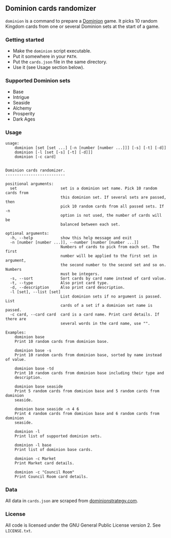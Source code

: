 Dominion cards randomizer
-------------------------

`dominion` is a command to prepare a [Dominion](http://riograndegames.com//search.html?s=Dominion) game.
It picks 10 random Kingdom cards from one or several Dominion sets at the start of a game.

### Getting started

- Make the `dominion` script executable.
- Put it somewhere in your `PATH`.
- Put the `cards.json` file in the same directory.
- Use it (see Usage section below).

### Supported Dominion sets

- Base
- Intrigue
- Seaside
- Alchemy
- Prosperity
- Dark Ages

### Usage

```
usage: 
    dominion [set [set ...] [-n [number [number ...]]] [-s] [-t] [-d]]
    dominion [-l [set [-s] [-t] [-d]]]
    dominion [-c card]
    

Dominion cards randomizer.
--------------------------

positional arguments:
  set                   set is a dominion set name. Pick 10 random cards from
                        this dominion set. If several sets are passed, then
                        pick 10 random cards from all passed sets. If -n
                        option is not used, the number of cards will be
                        balanced between each set.

optional arguments:
  -h, --help            show this help message and exit
  -n [number [number ...]], --number [number [number ...]]
                        Numbers of cards to pick from each set. The first
                        number will be applied to the first set in argument,
                        the second number to the second set and so on. Numbers
                        must be integers.
  -s, --sort            Sort cards by card name instead of card value.
  -t, --type            Also print card type.
  -d, --description     Also print card description.
  -l [set], --list [set]
                        List dominion sets if no argument is passed. List
                        cards of a set if a dominion set name is passed.
  -c card, --card card  card is a card name. Print card details. If there are
                        several words in the card name, use "".

Examples:
    dominion base
    Print 10 random cards from dominion base.

    dominion base -s
    Print 10 random cards from dominion base, sorted by name instead of value.

    dominion base -td
    Print 10 random cards from dominion base including their type and
    description.

    dominion base seaside
    Print 5 random cards from dominion base and 5 random cards from dominion
    seaside.

    dominion base seaside -n 4 6
    Print 4 random cards from dominion base and 6 random cards from dominion
    seaside.

    dominion -l
    Print list of supported dominion sets.

    dominion -l base
    Print list of dominion base cards.

    dominion -c Market
    Print Market card details.

    dominion -c "Council Room"
    Print Council Room card details.
```

### Data

All data in `cards.json` are scraped from [dominionstrategy.com](http://dominionstrategy.com/all-cards/).

### License

All code is licensed under the GNU General Public License version 2. See `LICENSE.txt`.